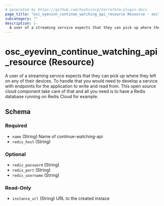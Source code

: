 ```yaml
---
# generated by https://github.com/hashicorp/terraform-plugin-docs
page_title: "osc_eyevinn_continue_watching_api_resource Resource - osc"
subcategory: ""
description: |-
  A user of a streaming service expects that they can pick up where they left on any of their devices. To handle that you would need to develop a service with endpoints for the application to write and read from. This open source cloud component take care of that and all you need is to have a Redis database running on Redis Cloud for example.
---
```


# osc_eyevinn_continue_watching_api_resource (Resource)

A user of a streaming service expects that they can pick up where they left on any of their devices. To handle that you would need to develop a service with endpoints for the application to write and read from. This open source cloud component take care of that and all you need is to have a Redis database running on Redis Cloud for example.



<!-- schema generated by tfplugindocs -->
## Schema

### Required

- `name` (String) Name of continue-watching-api
- `redis_host` (String)

### Optional

- `redis_password` (String)
- `redis_port` (String)
- `redis_username` (String)

### Read-Only

- `instance_url` (String) URL to the created instace
